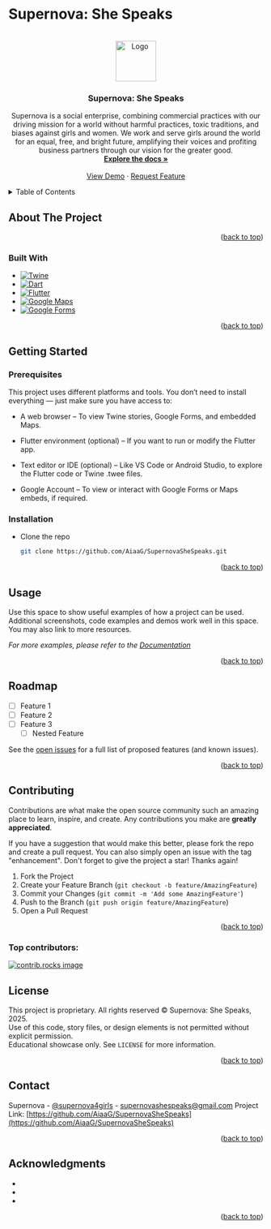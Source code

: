 # Supernova: She Speaks
<!-- Improved compatibility of back to top link: See: https://github.com/othneildrew/Best-README-Template/pull/73 -->
<a id="readme-top"></a>
<!--
*** Thanks for checking out the Best-README-Template. If you have a suggestion
*** that would make this better, please fork the repo and create a pull request
*** or simply open an issue with the tag "enhancement".
*** Don't forget to give the project a star!
*** Thanks again! Now go create something AMAZING! :D
-->



<!-- PROJECT SHIELDS -->
<!--
*** I'm using markdown "reference style" links for readability.
*** Reference links are enclosed in brackets [ ] instead of parentheses ( ).
*** See the bottom of this document for the declaration of the reference variables
*** for contributors-url, forks-url, etc. This is an optional, concise syntax you may use.
*** https://www.markdownguide.org/basic-syntax/#reference-style-links



<!-- PROJECT LOGO -->
<br />
<div align="center">
  <a href="https://github.com/aiaag/supernovashespeaks">
    <img src="images/logo.png" alt="Logo" width="80" height="80">
  </a>

<h3 align="center">Supernova: She Speaks</h3>

  <p align="center">
    Supernova is a social enterprise, combining commercial practices with our driving mission for a world without harmful practices, toxic traditions, and biases against girls and women. We work and serve girls around the world for an equal, free, and bright future, amplifying their voices and profiting business partners through our vision for the greater good.
    <br />
    <a href="https://github.com/aiaag/supernovashespeaks"><strong>Explore the docs »</strong></a>
    <br />
    <br />
    <a href="https://github.com/aiaag/supernovashespeaks">View Demo</a>
    &middot;
    <a href="https://github.com/aiaag/supernovashespeaks/issues/new?labels=enhancement&template=feature-request---.md">Request Feature</a>
  </p>
</div>



<!-- TABLE OF CONTENTS -->
<details>
  <summary>Table of Contents</summary>
  <ol>
    <li>
      <a href="#about-the-project">About The Project</a>
      <ul>
        <li><a href="#built-with">Built With</a></li>
      </ul>
    </li>
    <li>
      <a href="#getting-started">Getting Started</a>
      <ul>
        <li><a href="#prerequisites">Prerequisites</a></li>
        <li><a href="#installation">Installation</a></li>
      </ul>
    </li>
    <li><a href="#usage">Usage</a></li>
    <li><a href="#roadmap">Roadmap</a></li>
    <li><a href="#contributing">Contributing</a></li>
    <li><a href="#license">License</a></li>
    <li><a href="#contact">Contact</a></li>
    <li><a href="#acknowledgments">Acknowledgments</a></li>
  </ol>
</details>



<!-- ABOUT THE PROJECT -->
## About The Project

<p align="right">(<a href="#readme-top">back to top</a>)</p>



### Built With

* [![Twine][Twine-img]][Twine-url]
* [![Dart](https://img.shields.io/badge/Dart-0175C2?style=for-the-badge&logo=dart&logoColor=white)](https://dart.dev/)
* [![Flutter](https://img.shields.io/badge/Flutter-02569B?style=for-the-badge&logo=flutter&logoColor=white)](https://flutter.dev/)
* [![Google Maps](https://img.shields.io/badge/Google%20Maps-4285F4?style=for-the-badge&logo=google-maps&logoColor=white)](https://maps.google.com/)
* [![Google Forms](https://img.shields.io/badge/Google%20Forms-673AB7?style=for-the-badge&logo=google-forms&logoColor=white)](https://www.google.com/forms/about/)


<p align="right">(<a href="#readme-top">back to top</a>)</p>



<!-- GETTING STARTED -->
## Getting Started


### Prerequisites

This project uses different platforms and tools. You don’t need to install everything — just make sure you have access to:

* A web browser – To view Twine stories, Google Forms, and embedded Maps.

* Flutter environment (optional) – If you want to run or modify the Flutter app.

* Text editor or IDE (optional) – Like VS Code or Android Studio, to explore the Flutter code or Twine .twee files.

* Google Account – To view or interact with Google Forms or Maps embeds, if required.

### Installation
* Clone the repo
   ```sh
   git clone https://github.com/AiaaG/SupernovaSheSpeaks.git
   ```

<p align="right">(<a href="#readme-top">back to top</a>)</p>



<!-- USAGE EXAMPLES -->
## Usage

Use this space to show useful examples of how a project can be used. Additional screenshots, code examples and demos work well in this space. You may also link to more resources.

_For more examples, please refer to the [Documentation](https://example.com)_

<p align="right">(<a href="#readme-top">back to top</a>)</p>



<!-- ROADMAP -->
## Roadmap

- [ ] Feature 1
- [ ] Feature 2
- [ ] Feature 3
    - [ ] Nested Feature

See the [open issues](https://github.com/AiaaG/SupernovaSheSpeaks/issues) for a full list of proposed features (and known issues).

<p align="right">(<a href="#readme-top">back to top</a>)</p>



<!-- CONTRIBUTING -->
## Contributing

Contributions are what make the open source community such an amazing place to learn, inspire, and create. Any contributions you make are **greatly appreciated**.

If you have a suggestion that would make this better, please fork the repo and create a pull request. You can also simply open an issue with the tag "enhancement".
Don't forget to give the project a star! Thanks again!

1. Fork the Project
2. Create your Feature Branch (`git checkout -b feature/AmazingFeature`)
3. Commit your Changes (`git commit -m 'Add some AmazingFeature'`)
4. Push to the Branch (`git push origin feature/AmazingFeature`)
5. Open a Pull Request

<p align="right">(<a href="#readme-top">back to top</a>)</p>

### Top contributors:

<a href="https://github.com/AiaaG/SupernovaSheSpeaks/graphs/contributors">
  <img src="https://contrib.rocks/image?repo=AiaaG/SupernovaSheSpeaks" alt="contrib.rocks image" />
</a>



<!-- LICENSE -->
## License
This project is proprietary. All rights reserved © Supernova: She Speaks, 2025.  
Use of this code, story files, or design elements is not permitted without explicit permission.  
Educational showcase only.
See `LICENSE` for more information.

<p align="right">(<a href="#readme-top">back to top</a>)</p>



<!-- CONTACT -->
## Contact

Supernova - [@supernova4girls](https://twitter.com/@supernova4girls) - supernovashespeaks@gmail.com
Project Link: [https://github.com/AiaaG/SupernovaSheSpeaks](https://github.com/AiaaG/SupernovaSheSpeaks)

<p align="right">(<a href="#readme-top">back to top</a>)</p>



<!-- ACKNOWLEDGMENTS -->
## Acknowledgments

* []()
* []()
* []()

<p align="right">(<a href="#readme-top">back to top</a>)</p>



<!-- MARKDOWN LINKS & IMAGES -->
<!-- https://www.markdownguide.org/basic-syntax/#reference-style-links -->
[contributors-shield]: https://img.shields.io/github/contributors/AiaaG/SupernovaSheSpeaks.svg?style=for-the-badge
[contributors-url]: https://github.com/AiaaG/SupernovaSheSpeaks/graphs/contributors
[forks-shield]: https://img.shields.io/github/forks/AiaaG/SupernovaSheSpeaks.svg?style=for-the-badge
[forks-url]: https://github.com/AiaaG/SupernovaSheSpeaks/network/members
[stars-shield]: https://img.shields.io/github/stars/AiaaG/SupernovaSheSpeaks.svg?style=for-the-badge
[stars-url]: https://github.com/AiaaG/SupernovaSheSpeaks/stargazers
[issues-shield]: https://img.shields.io/github/issues/AiaaG/SupernovaSheSpeaks.svg?style=for-the-badge
[issues-url]: https://github.com/AiaaG/SupernovaSheSpeaks/issues
[license-shield]: https://img.shields.io/github/license/AiaaG/SupernovaSheSpeaks.svg?style=for-the-badge
[license-url]: https://github.com/AiaaG/SupernovaSheSpeaks/blob/master/LICENSE.txt
[linkedin-shield]: https://img.shields.io/badge/-LinkedIn-black.svg?style=for-the-badge&logo=linkedin&colorB=555
[linkedin-url]: https://linkedin.com/in/n/a
[product-screenshot]: images/screenshot.png
[Next.js]: https://img.shields.io/badge/next.js-000000?style=for-the-badge&logo=nextdotjs&logoColor=white
[Next-url]: https://nextjs.org/
[Twine-img]: https://img.shields.io/badge/Twine-0066cc?style=for-the-badge&logo=data:image/svg+xml;base64,<base64logo>&logoColor=white
[Twine-url]: https://twinery.org/

[Vue.js]: https://img.shields.io/badge/Vue.js-35495E?style=for-the-badge&logo=vuedotjs&logoColor=4FC08D
[Vue-url]: https://vuejs.org/
[Angular.io]: https://img.shields.io/badge/Angular-DD0031?style=for-the-badge&logo=angular&logoColor=white
[Angular-url]: https://angular.io/
[Svelte.dev]: https://img.shields.io/badge/Svelte-4A4A55?style=for-the-badge&logo=svelte&logoColor=FF3E00
[Svelte-url]: https://svelte.dev/
[Laravel.com]: https://img.shields.io/badge/Laravel-FF2D20?style=for-the-badge&logo=laravel&logoColor=white
[Laravel-url]: https://laravel.com
[Bootstrap.com]: https://img.shields.io/badge/Bootstrap-563D7C?style=for-the-badge&logo=bootstrap&logoColor=white
[Bootstrap-url]: https://getbootstrap.com
[JQuery.com]: https://img.shields.io/badge/jQuery-0769AD?style=for-the-badge&logo=jquery&logoColor=white
[JQuery-url]: https://jquery.com 
